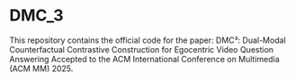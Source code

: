# DMC_3
This repository contains the official code for the paper:  DMC³: Dual-Modal Counterfactual Contrastive Construction for Egocentric Video Question Answering  Accepted to the ACM International Conference on Multimedia (ACM MM) 2025.
